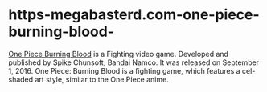 # https-megabasterd.com-one-piece-burning-blood-
[One Piece Burning Blood](https://megabasterd.com/one-piece-burning-blood/) is a Fighting video game. Developed and published by Spike Chunsoft, Bandai Namco. It was released on September 1, 2016.  One Piece: Burning Blood is a fighting game, which features a cel-shaded art style, similar to the One Piece anime.
